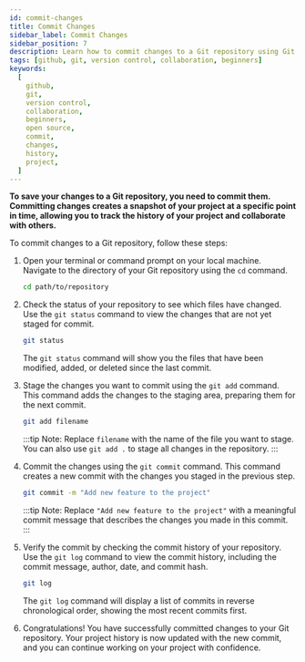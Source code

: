 ```yaml
---
id: commit-changes
title: Commit Changes
sidebar_label: Commit Changes
sidebar_position: 7
description: Learn how to commit changes to a Git repository using Git. Commit your changes, add a commit message, and keep track of your project history with Git commits.
tags: [github, git, version control, collaboration, beginners]
keywords:
  [
    github,
    git,
    version control,
    collaboration,
    beginners,
    open source,
    commit,
    changes,
    history,
    project,
  ]
---
```


**To save your changes to a Git repository, you need to commit them. Committing changes creates a snapshot of your project at a specific point in time, allowing you to track the history of your project and collaborate with others.**

To commit changes to a Git repository, follow these steps:

1. Open your terminal or command prompt on your local machine. Navigate to the directory of your Git repository using the `cd` command.

   ```bash title="Terminal"
   cd path/to/repository
   ```

2. Check the status of your repository to see which files have changed. Use the `git status` command to view the changes that are not yet staged for commit.

   ```bash title="Terminal"
   git status
   ```

   The `git status` command will show you the files that have been modified, added, or deleted since the last commit.

3. Stage the changes you want to commit using the `git add` command. This command adds the changes to the staging area, preparing them for the next commit.

   ```bash title="Terminal"
   git add filename
   ```

   :::tip Note:
   Replace `filename` with the name of the file you want to stage. You can also use `git add .` to stage all changes in the repository.
   :::

4. Commit the changes using the `git commit` command. This command creates a new commit with the changes you staged in the previous step.

   ```bash title="Terminal"
   git commit -m "Add new feature to the project"
   ```

   :::tip Note:
   Replace `"Add new feature to the project"` with a meaningful commit message that describes the changes you made in this commit.
   :::

5. Verify the commit by checking the commit history of your repository. Use the `git log` command to view the commit history, including the commit message, author, date, and commit hash.

   ```bash title="Terminal"
   git log
   ```

   The `git log` command will display a list of commits in reverse chronological order, showing the most recent commits first.

6. Congratulations! You have successfully committed changes to your Git repository. Your project history is now updated with the new commit, and you can continue working on your project with confidence.
